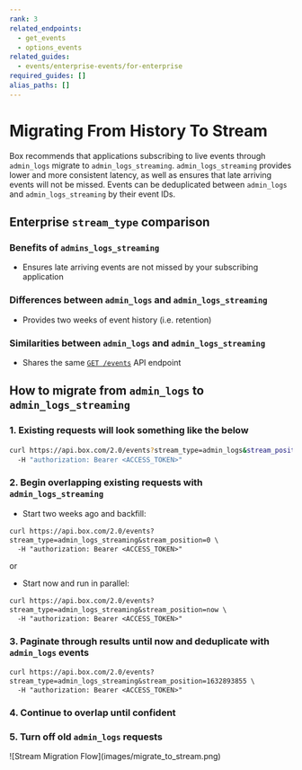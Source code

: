 ```yaml
---
rank: 3
related_endpoints:
  - get_events
  - options_events
related_guides:
  - events/enterprise-events/for-enterprise
required_guides: []
alias_paths: []
---
```


# Migrating From History To Stream

Box recommends that applications subscribing to live events through
`admin_logs` migrate to `admin_logs_streaming`. `admin_logs_streaming` provides
lower and more consistent latency, as well as ensures that late arriving
events will not be missed. Events can be deduplicated between `admin_logs` and
`admin_logs_streaming` by their event IDs.

## Enterprise `stream_type` comparison

### Benefits of `admins_logs_streaming`

- Ensures late arriving events are not missed by your subscribing application

### Differences between `admin_logs` and `admin_logs_streaming`

- Provides two weeks of event history (i.e. retention)

### Similarities between `admin_logs` and `admin_logs_streaming`

- Shares the same [`GET /events`][events-api] API endpoint

## How to migrate from `admin_logs` to `admin_logs_streaming`

### 1. Existing requests will look something like the below

<!-- markdownlint-disable line-length -->
```bash
curl https://api.box.com/2.0/events?stream_type=admin_logs&stream_position=1632893855 \
  -H "authorization: Bearer <ACCESS_TOKEN>"
```
<!-- markdownlint-enable line-length -->

### 2. Begin overlapping existing requests with `admin_logs_streaming`

- Start two weeks ago and backfill:
<!-- markdownlint-disable line-length -->
```curl
curl https://api.box.com/2.0/events?stream_type=admin_logs_streaming&stream_position=0 \
  -H "authorization: Bearer <ACCESS_TOKEN>"
```
<!-- markdownlint-enable line-length -->

or

- Start now and run in parallel:
<!-- markdownlint-disable line-length -->
```curl
curl https://api.box.com/2.0/events?stream_type=admin_logs_streaming&stream_position=now \
  -H "authorization: Bearer <ACCESS_TOKEN>"
```

### 3. Paginate through results until now and deduplicate with `admin_logs` events

```curl
curl https://api.box.com/2.0/events?stream_type=admin_logs_streaming&stream_position=1632893855 \
  -H "authorization: Bearer <ACCESS_TOKEN>"
```
<!-- markdownlint-enable line-length -->

### 4. Continue to overlap until confident

### 5. Turn off old `admin_logs` requests

<ImageFrame center shadow border>
![Stream Migration Flow](images/migrate_to_stream.png)
</ImageFrame>

[events-api]: e://events
